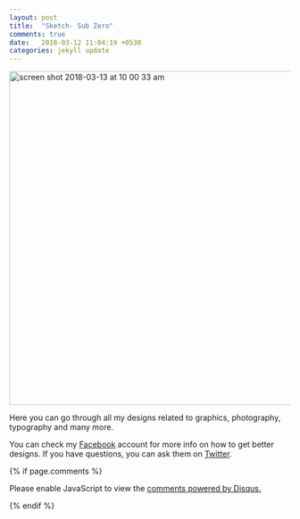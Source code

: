 ```yaml
---
layout: post
title:  "Sketch- Sub Zero"
comments: true
date:   2018-03-12 11:04:19 +0530
categories: jekyll update
---
```

<img width="599" alt="screen shot 2018-03-13 at 10 00 33 am" src="https://user-images.githubusercontent.com/36826872/37331412-e0aba698-26c9-11e8-9e5f-9f5a49b414a5.png">

Here you can go through all my designs related to graphics, photography, typography and many more.


You can check my [Facebook][Facebook] account for more info on how to get better designs. If you have questions, you can ask them on [Twitter][Twitter].

[Twitter]: https://twitter.com/
[Facebook]: https://www.facebook.com/Deathstroke


{% if page.comments %}
<div id="disqus_thread"></div>
<script>

/**
*  RECOMMENDED CONFIGURATION VARIABLES: EDIT AND UNCOMMENT THE SECTION BELOW TO INSERT DYNAMIC VALUES FROM YOUR PLATFORM OR CMS.
*  LEARN WHY DEFINING THESE VARIABLES IS IMPORTANT: https://disqus.com/admin/universalcode/#configuration-variables*/
/*
var disqus_config = function () {
this.page.url = PAGE_URL;  // Replace PAGE_URL with your page's canonical URL variable
this.page.identifier = PAGE_IDENTIFIER; // Replace PAGE_IDENTIFIER with your page's unique identifier variable
};
*/
(function() { // DON'T EDIT BELOW THIS LINE
var d = document, s = d.createElement('script');
s.src = 'https://mannajr-github-io.disqus.com/embed.js';
s.setAttribute('data-timestamp', +new Date());
(d.head || d.body).appendChild(s);
})();
</script>
<noscript>Please enable JavaScript to view the <a href="https://disqus.com/?ref_noscript">comments powered by Disqus.</a></noscript>

{% endif %}
